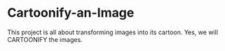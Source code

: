 # Cartoonify-an-Image
This project is all about transforming images into its cartoon. Yes, we will CARTOONIFY the images.
